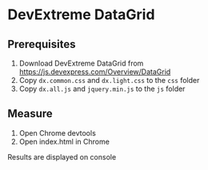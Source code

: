 # DevExtreme DataGrid

## Prerequisites

1. Download DevExtreme DataGrid from https://js.devexpress.com/Overview/DataGrid
2. Copy `dx.common.css` and `dx.light.css` to the `css` folder
3. Copy `dx.all.js` and `jquery.min.js` to the `js` folder

## Measure

1. Open Chrome devtools
2. Open index.html in Chrome

Results are displayed on console
